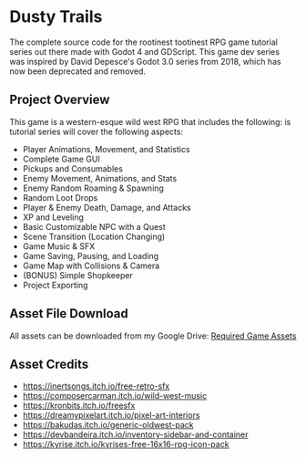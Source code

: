 # Dusty Trails
The complete source code for the rootinest tootinest RPG game tutorial series out there made with Godot 4 and GDScript. This game dev series was inspired by  David Depesce's Godot 3.0 series from 2018, which has now been deprecated and removed.

## Project Overview
This game is a western-esque wild west RPG that includes the following:
is tutorial series will cover the following aspects: 
- Player Animations, Movement, and Statistics
-	Complete Game GUI 
-	Pickups and Consumables 
-	Enemy Movement, Animations, and Stats 
-	Enemy Random Roaming & Spawning 
-	Random Loot Drops 
-	Player & Enemy Death, Damage, and Attacks 
-	XP and Leveling 
-	Basic Customizable NPC with a Quest 
-	Scene Transition (Location Changing) 
-	Game Music & SFX 
-	Game Saving, Pausing, and Loading 
-	Game Map with Collisions & Camera 
-	(BONUS) Simple Shopkeeper
-	Project Exporting 

## Asset File Download
All assets can be downloaded from my Google Drive:
[Required Game Assets](https://rb.gy/dlxgtd) 

## Asset Credits
- https://inertsongs.itch.io/free-retro-sfx
- https://composercarman.itch.io/wild-west-music
- https://kronbits.itch.io/freesfx
- https://dreamypixelart.itch.io/pixel-art-interiors
- https://bakudas.itch.io/generic-oldwest-pack
- https://devbandeira.itch.io/inventory-sidebar-and-container
- https://kyrise.itch.io/kyrises-free-16x16-rpg-icon-pack


